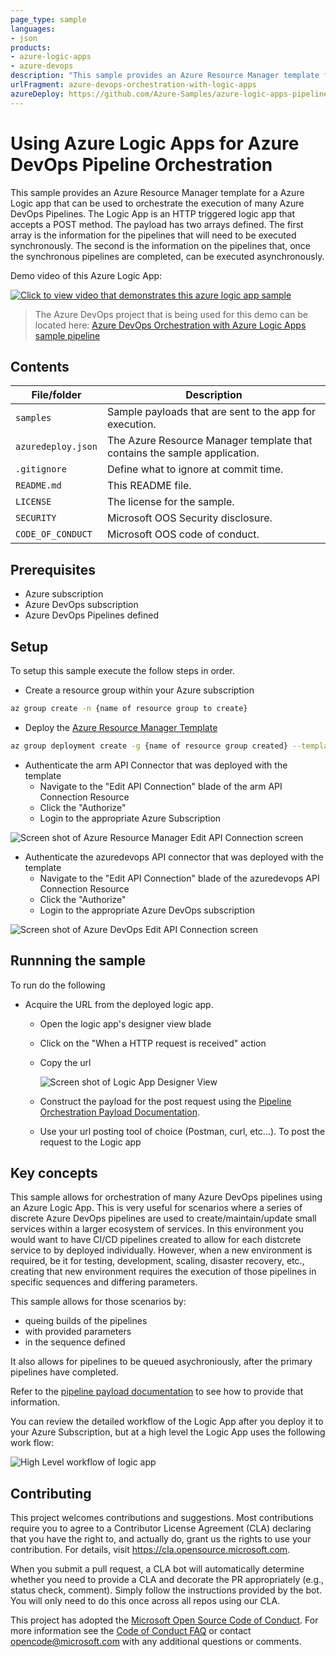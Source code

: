 ```yaml
---
page_type: sample
languages:
- json
products:
- azure-logic-apps
- azure-devops
description: "This sample provides an Azure Resource Manager template for an Azure Logic app that can be used to orchestrate the execution of many Azure DevOps Pipelines."
urlFragment: azure-devops-orchestration-with-logic-apps
azureDeploy: https://github.com/Azure-Samples/azure-logic-apps-pipeline-orchestration/blob/master/azuredeploy.json
---
```


# Using Azure Logic Apps for Azure DevOps Pipeline Orchestration

<!-- 
Guidelines on README format: https://review.docs.microsoft.com/help/onboard/admin/samples/concepts/readme-template?branch=master

Guidance on onboarding samples to docs.microsoft.com/samples: https://review.docs.microsoft.com/help/onboard/admin/samples/process/onboarding?branch=master

Taxonomies for products and languages: https://review.docs.microsoft.com/new-hope/information-architecture/metadata/taxonomies?branch=master
-->

This sample provides an Azure Resource Manager template for a Azure Logic app that can be used to orchestrate the execution of many Azure DevOps Pipelines. The Logic App is an HTTP triggered logic app that accepts a POST method. The payload has two arrays defined. The first array is the information for the pipelines that will need to be executed synchronously. The second is the information on the pipelines that, once the synchronous pipelines are completed, can be executed asynchronously.

Demo video of this Azure Logic App:

[![Click to view video that demonstrates this azure logic app sample](./resources/video-thumbprint.png)](https://youtu.be/X5AvsAMEiQM)

> The Azure DevOps project that is being used for this demo can be located here: [Azure DevOps Orchestration with Azure Logic Apps sample pipeline](https://dev.azure.com/shgaul/LogicAppsAndDevOps)


## Contents

| File/folder       | Description                                             |
|-------------------|---------------------------------------------------------|
| `samples`         | Sample payloads that are sent to the app for execution. |
| `azuredeploy.json`| The Azure Resource Manager template that contains the sample application. |
| `.gitignore`      | Define what to ignore at commit time.                   |
| `README.md`       | This README file.                                       |
| `LICENSE`         | The license for the sample.                             |
| `SECURITY`        | Microsoft OOS Security disclosure.                      |
| `CODE_OF_CONDUCT` | Microsoft OOS code of conduct.                          |

## Prerequisites

* Azure subscription
* Azure DevOps subscription
* Azure DevOps Pipelines defined

## Setup

To setup this sample execute the follow steps in order.

* Create a resource group within your Azure subscription

``` bash
az group create -n {name of resource group to create}
```

* Deploy the [Azure Resource Manager Template](./azuredeploy.json)

``` bash
az group deployment create -g {name of resource group created} --template-file azuredeploy.json
```

* Authenticate the arm API Connector that was deployed with the template
  * Navigate to the "Edit API Connection" blade of the arm API Connection Resource
  * Click the "Authorize"
  * Login to the appropriate Azure Subscription

![Screen shot of Azure Resource Manager Edit API Connection screen](./resources/arm-edit-api.png)

* Authenticate the azuredevops API connector that was deployed with the template
  * Navigate to the "Edit API Connection" blade of the azuredevops API Connection Resource
  * Click the "Authorize"
  * Login to the appropriate Azure DevOps subscription

![Screen shot of Azure DevOps Edit API Connection screen](./resources/devops-edit-api.png)

## Runnning the sample

To run do the following

* Acquire the URL from the deployed logic app.
  * Open the logic app's designer view blade
  * Click on the "When a HTTP request is received" action
  * Copy the url

    ![Screen shot of Logic App Designer View](./resources/get-url-from-app.png)

  * Construct the payload for the post request using the [Pipeline Orchestration Payload Documentation](./PIPELINE_PAYLOAD.md).
  * Use your url posting tool of choice (Postman, curl, etc...). To post the request to the Logic app

## Key concepts

This sample allows for orchestration of many Azure DevOps pipelines using an Azure Logic App. This is very useful for scenarios where a series of discrete Azure DevOps pipelines are used to create/maintain/update small services within a larger ecosystem of services. In this environment you would want to have CI/CD pipelines created to allow for each distcrete service to by deployed individually. However, when a new environment is required, be it for testing, development, scaling, disaster recovery, etc., creating that new environment requires the execution of those pipelines in specific sequences and differing parameters.

This sample allows for those scenarios by:

* queing builds of the pipelines
* with provided parameters
* in the sequence defined

It also allows for pipelines to be queued asychroniously, after the primary pipelines have completed.

Refer to the [pipeline payload documentation](./PIPELINE_PAYLOD.md) to see how to provide that information.

You can review the detailed workflow of the Logic App after you deploy it to your Azure Subscription, but at a high level the Logic App uses the following work flow:

![High Level workflow of logic app](./resources/workflow.png)

<!--
TODO: insert video demoing this execution here
-->

## Contributing

This project welcomes contributions and suggestions.  Most contributions require you to agree to a
Contributor License Agreement (CLA) declaring that you have the right to, and actually do, grant us
the rights to use your contribution. For details, visit https://cla.opensource.microsoft.com.

When you submit a pull request, a CLA bot will automatically determine whether you need to provide
a CLA and decorate the PR appropriately (e.g., status check, comment). Simply follow the instructions
provided by the bot. You will only need to do this once across all repos using our CLA.

This project has adopted the [Microsoft Open Source Code of Conduct](https://opensource.microsoft.com/codeofconduct/).
For more information see the [Code of Conduct FAQ](https://opensource.microsoft.com/codeofconduct/faq/) or
contact [opencode@microsoft.com](mailto:opencode@microsoft.com) with any additional questions or comments.
